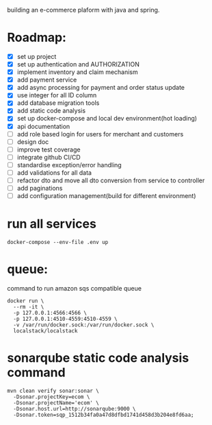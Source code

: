 building an e-commerce plaform with java and spring.

# Roadmap:
- [x] set up project
- [x] set up authentication and AUTHORIZATION 
- [x] implement inventory and claim mechanism
- [x] add payment service
- [x] add async processing for payment and order status update
- [x] use integer for all ID column
- [x] add database migration tools
- [x] add static code analysis
- [x] set up docker-compose and local dev environment(hot loading)
- [x] api documentation
- [ ] add role based login for users for merchant and customers
- [ ] design doc
- [ ] improve test coverage
- [ ] integrate github CI/CD
- [ ] standardise exception/error handling
- [ ] add validations for all data
- [ ] refactor dto and move all dto conversion from service to controller
- [ ] add paginations
- [ ] add configuration management(build for different environment)

# run all services
```
docker-compose --env-file .env up
```

# queue:
command to run amazon sqs compatible queue
```
docker run \
  --rm -it \
  -p 127.0.0.1:4566:4566 \
  -p 127.0.0.1:4510-4559:4510-4559 \
  -v /var/run/docker.sock:/var/run/docker.sock \
  localstack/localstack
```

# sonarqube static code analysis command
```
mvn clean verify sonar:sonar \
  -Dsonar.projectKey=ecom \
  -Dsonar.projectName='ecom' \
  -Dsonar.host.url=http://sonarqube:9000 \
  -Dsonar.token=sqp_1512b34fa0a47d8dfbd1741d458d3b204e8fd6aa;
```